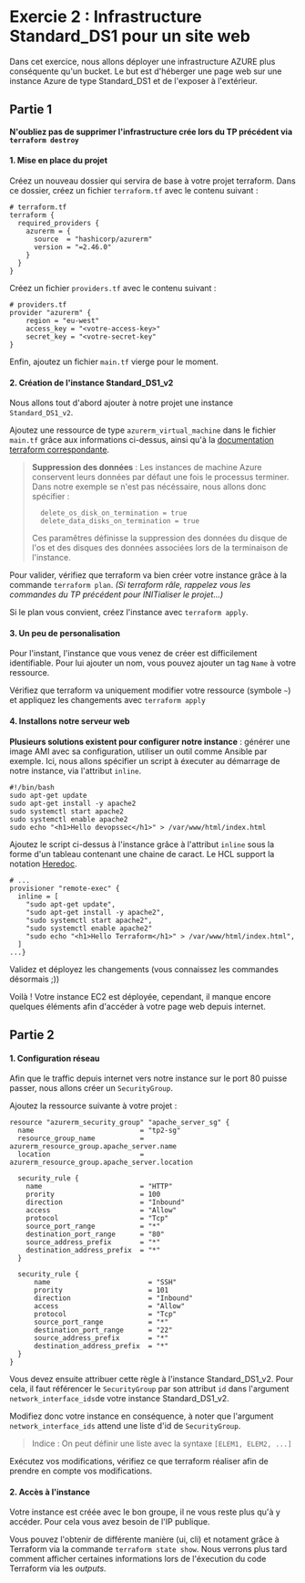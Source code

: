 # Exercie 2 : Infrastructure Standard_DS1 pour un site web
Dans cet exercice, nous allons déployer une infrastructure AZURE plus conséquente qu'un bucket. Le but est d'héberger une page web sur une instance Azure de type Standard_DS1 et de l'exposer à l'extérieur.

## Partie 1
**N'oubliez pas de supprimer l'infrastructure crée lors du TP précédent via `terraform destroy`**

#### 1. Mise en place du projet
Créez un nouveau dossier qui servira de base à votre projet terraform. Dans ce dossier, créez un fichier `terraform.tf` avec le contenu suivant :
```hcl
# terraform.tf
terraform {
  required_providers {
    azurerm = {
      source  = "hashicorp/azurerm"
      version = "=2.46.0"
    }
  }
}
```

Créez un fichier `providers.tf` avec le contenu suivant :
```hcl
# providers.tf
provider "azurerm" {
    region = "eu-west"
    access_key = "<votre-access-key>"
    secret_key = "<votre-secret-key"
}
```
Enfin, ajoutez un fichier `main.tf` vierge pour le moment.

#### 2. Création de l'instance Standard_DS1_v2
Nous allons tout d'abord ajouter à notre projet une instance `Standard_DS1_v2`.

Ajoutez une ressource de type `azurerm_virtual_machine` dans le fichier `main.tf` grâce aux informations ci-dessus, ainsi qu'à la [documentation terraform correspondante](https://registry.terraform.io/providers/hashicorp/azurerm/latest/docs/resources/virtual_machine).

> **Suppression des données** : Les instances de machine Azure conservent leurs données par défaut une fois le processus terminer. Dans notre exemple se n'est pas nécéssaire, nous allons donc spécifier :
> ```hcl
>   delete_os_disk_on_termination = true
>   delete_data_disks_on_termination = true
> ```
> Ces paramêtres définisse la suppression des données du disque de l'os et des disques des données associées lors de la terminaison de l'instance.

Pour valider, vérifiez que terraform va bien créer votre instance grâce à la commande `terraform plan`.
*(Si terraform râle, rappelez vous les commandes du TP précédent pour INITialiser le projet...)*

Si le plan vous convient, créez l'instance avec `terraform apply`.

#### 3. Un peu de personalisation
Pour l'instant, l'instance que vous venez de créer est difficilement identifiable. Pour lui ajouter un nom, vous pouvez ajouter un tag `Name` à votre ressource.

Vérifiez que terraform va uniquement modifier votre ressource (symbole `~`) et appliquez les changements avec `terraform apply`

#### 4. Installons notre serveur web
**Plusieurs solutions existent pour configurer notre instance** : générer une image AMI avec sa configuration, utiliser un outil comme Ansible par exemple. Ici, nous allons spécifier un script à éxecuter au démarrage de notre instance, via l'attribut `inline`.


```shell
#!/bin/bash
sudo apt-get update
sudo apt-get install -y apache2
sudo systemctl start apache2
sudo systemctl enable apache2
sudo echo "<h1>Hello devopssec</h1>" > /var/www/html/index.html
```

Ajoutez le script ci-dessus à l'instance grâce à l'attribut `inline` sous la forme d'un tableau contenant une chaine de caract. Le HCL support la notation [Heredoc](https://fr.wikipedia.org/wiki/Here_document).
```hcl
# ...  
provisioner "remote-exec" {
  inline = [
    "sudo apt-get update",
    "sudo apt-get install -y apache2",
    "sudo systemctl start apache2",
    "sudo systemctl enable apache2"
    "sudo echo "<h1>Hello Terraform</h1>" > /var/www/html/index.html",
  ]
...}
```

Validez et déployez les changements (vous connaissez les commandes désormais ;))

Voilà ! Votre instance EC2 est déployée, cependant, il manque encore quelques éléments afin d'accéder à votre page web depuis internet.

## Partie 2

#### 1. Configuration réseau
Afin que le traffic depuis internet vers notre instance sur le port 80 puisse passer, nous allons créer un `SecurityGroup`.

Ajoutez la ressource suivante à votre projet :
```hcl
resource "azurerm_security_group" "apache_server_sg" {
  name                          = "tp2-sg"
  resource_group_name           = azurerm_resource_group.apache_server.name
  location                      = azurerm_resource_group.apache_server.location

  security_rule {
    name                        = "HTTP"
    prority                     = 100
    direction                   = "Inbound"
    access                      = "Allow"
    protocol                    = "Tcp"
    source_port_range           = "*"
    destination_port_range      = "80"
    source_address_prefix       = "*"
    destination_address_prefix  = "*"
  }

  security_rule {
      name                        = "SSH"
      prority                     = 101
      direction                   = "Inbound"
      access                      = "Allow"
      protocol                    = "Tcp"
      source_port_range           = "*"
      destination_port_range      = "22"
      source_address_prefix       = "*"
      destination_address_prefix  = "*"
  }
}
```

Vous devez ensuite attribuer cette règle à l'instance Standard_DS1_v2. Pour cela, il faut référencer le `SecurityGroup` par son attribut `id` dans l'argument `network_interface_ids`de votre instance Standard_DS1_v2.

Modifiez donc votre instance en conséquence, à noter que l'argument `network_interface_ids` attend une liste d'id de `SecurityGroup`.

> Indice : On peut définir une liste avec la syntaxe `[ELEM1, ELEM2, ...]`

Exécutez vos modifications, vérifiez ce que terraform réaliser afin de prendre en compte vos modifications.

#### 2. Accès à l'instance

Votre instance est créée avec le bon groupe, il ne vous reste plus qu'à y accéder. Pour cela vous avez besoin de l'IP publique. 

Vous pouvez l'obtenir de différente manière (ui, cli) et notament grâce à Terraform via la commande `terraform state show`. Nous verrons plus tard comment afficher certaines informations lors de l'éxecution du code Terraform via les *outputs*.
